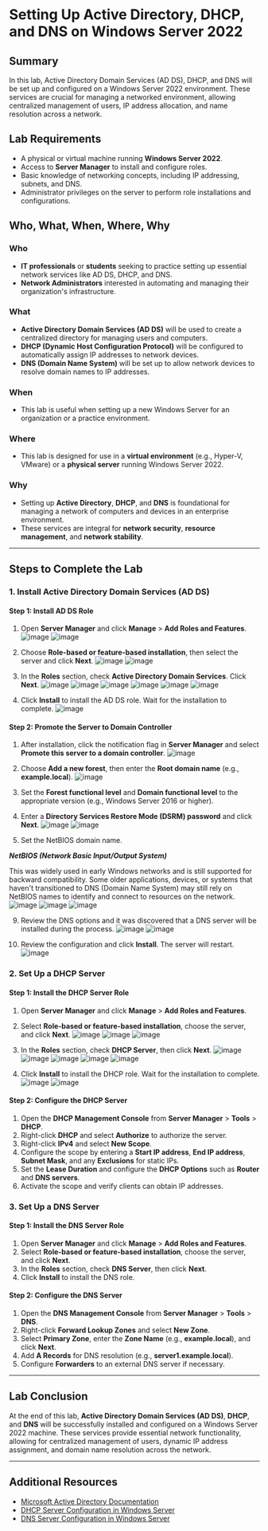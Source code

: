 # Setting Up Active Directory, DHCP, and DNS on Windows Server 2022

## Summary

In this lab, Active Directory Domain Services (AD DS), DHCP, and DNS will be set up and configured on a Windows Server 2022 environment. These services are crucial for managing a networked environment, allowing centralized management of users, IP address allocation, and name resolution across a network.

## Lab Requirements

- A physical or virtual machine running **Windows Server 2022**.
- Access to **Server Manager** to install and configure roles.
- Basic knowledge of networking concepts, including IP addressing, subnets, and DNS.
- Administrator privileges on the server to perform role installations and configurations.

## Who, What, When, Where, Why

### Who
- **IT professionals** or **students** seeking to practice setting up essential network services like AD DS, DHCP, and DNS.
- **Network Administrators** interested in automating and managing their organization's infrastructure.

### What
- **Active Directory Domain Services (AD DS)** will be used to create a centralized directory for managing users and computers.
- **DHCP (Dynamic Host Configuration Protocol)** will be configured to automatically assign IP addresses to network devices.
- **DNS (Domain Name System)** will be set up to allow network devices to resolve domain names to IP addresses.

### When
- This lab is useful when setting up a new Windows Server for an organization or a practice environment.

### Where
- This lab is designed for use in a **virtual environment** (e.g., Hyper-V, VMware) or a **physical server** running Windows Server 2022.

### Why
- Setting up **Active Directory**, **DHCP**, and **DNS** is foundational for managing a network of computers and devices in an enterprise environment.
- These services are integral for **network security**, **resource management**, and **network stability**.

---

## Steps to Complete the Lab

### 1. **Install Active Directory Domain Services (AD DS)**

#### Step 1: Install AD DS Role
1. Open **Server Manager** and click **Manage** > **Add Roles and Features**.
![image](https://github.com/user-attachments/assets/7c69a4e8-bc71-4afd-bcff-0eef781166ee)
![image](https://github.com/user-attachments/assets/f111417d-b36a-4390-a147-67471e9f0dba)

3. Choose **Role-based or feature-based installation**, then select the server and click **Next**.
![image](https://github.com/user-attachments/assets/8fc360ae-e30e-450b-8c4f-d059b314f9dd)
![image](https://github.com/user-attachments/assets/84870e15-369d-45e6-be40-9154ff2592a4)

5. In the **Roles** section, check **Active Directory Domain Services**. Click **Next**.
![image](https://github.com/user-attachments/assets/82238dd9-c8e8-46b6-aea0-f47fec4e7a70)
![image](https://github.com/user-attachments/assets/f8666a6d-c5a8-4008-b3b9-330f1caaecd6)
![image](https://github.com/user-attachments/assets/cec71e66-5b54-415d-8d54-abf48c585447)
![image](https://github.com/user-attachments/assets/4fed33d2-243d-4e5d-8d25-c7bee3f6f0a9)
![image](https://github.com/user-attachments/assets/0ea3486f-735d-426b-8fbd-4d169a000733)
![image](https://github.com/user-attachments/assets/9609b242-71de-45b2-ac15-f9758a63f39e)

7. Click **Install** to install the AD DS role. Wait for the installation to complete.
![image](https://github.com/user-attachments/assets/4a40a9cb-ed28-437d-8ba4-ff7c448386bb)


#### Step 2: Promote the Server to Domain Controller
1. After installation, click the notification flag in **Server Manager** and select **Promote this server to a domain controller**.
![image](https://github.com/user-attachments/assets/1e0636b3-ad7c-4cbd-bb0b-b1e12e2f1549)

3. Choose **Add a new forest**, then enter the **Root domain name** (e.g., **example.local**).
![image](https://github.com/user-attachments/assets/06a0959c-b4e7-445a-9347-018aa6b851d9)

5. Set the **Forest functional level** and **Domain functional level** to the appropriate version (e.g., Windows Server 2016 or higher).
6. Enter a **Directory Services Restore Mode (DSRM) password** and click **Next**.
![image](https://github.com/user-attachments/assets/42768bd6-beb4-4c10-8bee-0242e9b61708)
![image](https://github.com/user-attachments/assets/d783f817-9f98-47a7-94d5-cc7a8ac1621c)

7. Set the NetBIOS domain name.

***NetBIOS (Network Basic Input/Output System)***

This was widely used in early Windows networks and is still supported for backward compatibility. Some older applications, devices, or systems that haven't transitioned to DNS (Domain Name System) may still rely on NetBIOS names to identify and connect to resources on the network.
![image](https://github.com/user-attachments/assets/3b32e589-6da3-4104-bafa-4cd2e3081f7a)
![image](https://github.com/user-attachments/assets/7ba7a483-4f89-4961-8a77-15a3c0d9a456)
![image](https://github.com/user-attachments/assets/f5586158-b7ba-4b21-b291-8f7681c471ed)

9. Review the DNS options and it was discovered that a DNS server will be installed during the process.
![image](https://github.com/user-attachments/assets/9b6b886f-6738-44d7-871e-e1a9a87c56d2)
![image](https://github.com/user-attachments/assets/d421db5d-6399-4884-a256-763a9bcca104)

11. Review the configuration and click **Install**. The server will restart.
![image](https://github.com/user-attachments/assets/fb69ccf8-3a13-4c5e-9bc8-70a83d75d8de)

### 2. **Set Up a DHCP Server**

#### Step 1: Install the DHCP Server Role
1. Open **Server Manager** and click **Manage** > **Add Roles and Features**.
2. Select **Role-based or feature-based installation**, choose the server, and click **Next**.
![image](https://github.com/user-attachments/assets/1f8b77b8-c44d-4664-ad60-073897782341)
![image](https://github.com/user-attachments/assets/f111417d-b36a-4390-a147-67471e9f0dba)
![image](https://github.com/user-attachments/assets/84870e15-369d-45e6-be40-9154ff2592a4)

4. In the **Roles** section, check **DHCP Server**, then click **Next**.
![image](https://github.com/user-attachments/assets/40d915c3-f810-4553-a07f-99409e0a8077)
![image](https://github.com/user-attachments/assets/00b21d58-4192-4919-a78d-97d9bf2c007e)
![image](https://github.com/user-attachments/assets/2222aea0-c2d1-4616-b426-ef90410061cc)
![image](https://github.com/user-attachments/assets/9dd1bf83-2dee-4733-aabf-19536232e274)
![image](https://github.com/user-attachments/assets/31f911f5-1163-44f3-a3f3-ffc4302d47ea)

5. Click **Install** to install the DHCP role. Wait for the installation to complete.
![image](https://github.com/user-attachments/assets/cb8f9580-ca1a-45cf-b37a-45bc885f3a8a)
![image](https://github.com/user-attachments/assets/eea7e81e-32db-42bf-8fc1-6e9711ba5e5e)



#### Step 2: Configure the DHCP Server
1. Open the **DHCP Management Console** from **Server Manager** > **Tools** > **DHCP**.
2. Right-click **DHCP** and select **Authorize** to authorize the server.
3. Right-click **IPv4** and select **New Scope**.
4. Configure the scope by entering a **Start IP address**, **End IP address**, **Subnet Mask**, and any **Exclusions** for static IPs.
5. Set the **Lease Duration** and configure the **DHCP Options** such as **Router** and **DNS servers**.
6. Activate the scope and verify clients can obtain IP addresses.

### 3. **Set Up a DNS Server**

#### Step 1: Install the DNS Server Role
1. Open **Server Manager** and click **Manage** > **Add Roles and Features**.
2. Select **Role-based or feature-based installation**, choose the server, and click **Next**.
3. In the **Roles** section, check **DNS Server**, then click **Next**.
4. Click **Install** to install the DNS role.

#### Step 2: Configure the DNS Server
1. Open the **DNS Management Console** from **Server Manager** > **Tools** > **DNS**.
2. Right-click **Forward Lookup Zones** and select **New Zone**.
3. Select **Primary Zone**, enter the **Zone Name** (e.g., **example.local**), and click **Next**.
4. Add **A Records** for DNS resolution (e.g., **server1.example.local**).
5. Configure **Forwarders** to an external DNS server if necessary.

---

## Lab Conclusion

At the end of this lab, **Active Directory Domain Services (AD DS)**, **DHCP**, and **DNS** will be successfully installed and configured on a Windows Server 2022 machine. These services provide essential network functionality, allowing for centralized management of users, dynamic IP address assignment, and domain name resolution across the network.

---

## Additional Resources

- [Microsoft Active Directory Documentation](https://docs.microsoft.com/en-us/windows-server/identity/active-directory-domain-services)
- [DHCP Server Configuration in Windows Server](https://docs.microsoft.com/en-us/windows-server/networking/technologies/dhcp/dhcp-top)
- [DNS Server Configuration in Windows Server](https://docs.microsoft.com/en-us/windows-server/networking/dns/dns-top)
